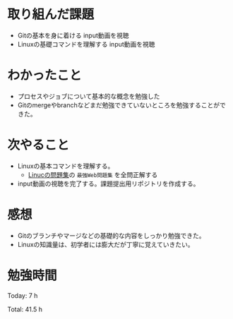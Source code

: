 # 取り組んだ課題
* Gitの基本を身に着ける input動画を視聴
* Linuxの基礎コマンドを理解する input動画を視聴

# わかったこと
*  プロセスやジョブについて基本的な概念を勉強した
*  Gitのmergeやbranchなどまだ勉強できていないところを勉強することができた。

# 次やること
* Linuxの基本コマンドを理解する。
  * [Linucの問題集](https://www.udemy.com/course/unscared_linux/learn/lecture/16858868#content)の `最強Web問題集` を全問正解する
* input動画の視聴を完了する。課題提出用リポジトリを作成する。

# 感想
* Gitのブランチやマージなどの基礎的な内容をしっかり勉強できた。
* Linuxの知識量は、初学者には膨大だが丁寧に覚えていきたい。
  
# 勉強時間
Today: 7 h

Total: 41.5 h

